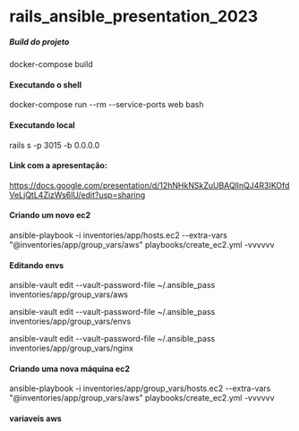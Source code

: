 # rails_ansible_presentation_2023


##### Build do projeto

docker-compose build

#### Executando o shell

docker-compose run --rm --service-ports web bash

#### Executando local

rails s -p 3015 -b 0.0.0.0


#### Link com a apresentação:

https://docs.google.com/presentation/d/12hNHkNSkZuUBAQllnQJ4R3IKOfdVeLjQtL4ZizWs6lU/edit?usp=sharing

#### Criando um novo ec2

ansible-playbook -i inventories/app/hosts.ec2 --extra-vars "@inventories/app/group_vars/aws"   playbooks/create_ec2.yml -vvvvvv

#### Editando envs

ansible-vault edit --vault-password-file ~/.ansible_pass inventories/app/group_vars/aws

ansible-vault edit --vault-password-file ~/.ansible_pass inventories/app/group_vars/envs

ansible-vault edit --vault-password-file ~/.ansible_pass inventories/app/group_vars/nginx


#### Criando uma nova máquina ec2

ansible-playbook -i inventories/app/group_vars/hosts.ec2 --extra-vars "@inventories/app/group_vars/aws"  playbooks/create_ec2.yml -vvvvvv

#### variaveis aws

